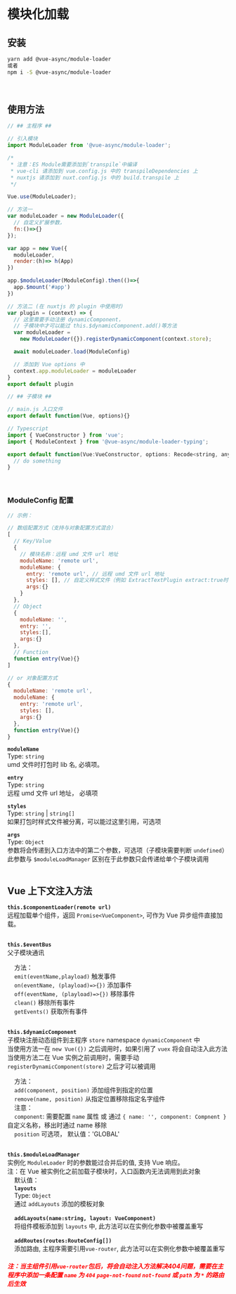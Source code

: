 # 模块化加载

## 安装
``` bash
yarn add @vue-async/module-loader
或者
npm i -S @vue-async/module-loader
```
<br>

## 使用方法
```js
// ## 主程序 ##

// 引入模块
import ModuleLoader from '@vue-async/module-loader';

/*
 * 注意：ES Module需要添加到`transpile`中编译
 * vue-cli 请添加到 vue.config.js 中的 transpileDependencies 上
 * nuxtjs 请添加到 nuxt.config.js 中的 build.transpile 上
 */

Vue.use(ModuleLoader);

// 方法一
var moduleLoader = new ModuleLoader({
  // 自定义扩展参数，
  fn:()=>{}
});

var app = new Vue({
  moduleLoader,
  render:(h)=> h(App)
})

app.$moduleLoader(ModuleConfig).then(()=>{
  app.$mount('#app')
})

// 方法二 (在 nuxtjs 的 plugin 中使用时)
var plugin = (context) => {
  // 这里需要手动注册 dynamicComponent，
  // 子模块中才可以能过 this.$dynamicComponent.add()等方法
  var moduleLoader = 
    new ModuleLoader({}).registerDynamicComponent(context.store);

  await moduleLoader.load(ModuleConfig)

  // 添加到 Vue options 中
  context.app.moduleLoader = moduleLoader
}
export default plugin

```
``` js
// ## 子模块 ##

// main.js 入口文件
export default function(Vue, options){}

// Typescript
import { VueConstructor } from 'vue';
import { ModuleContext } from '@vue-async/module-loader-typing';

export default function(Vue:VueConstructor, options: Recode<string, any> ={}){
  // do something
}
```
<br>

### ModuleConfig 配置
``` js
// 示例：

// 数组配置方式（支持与对象配置方式混合）
[
  // Key/Value
  {
    // 模块名称：远程 umd 文件 url 地址
    moduleName: 'remote url',
    moduleName: {
      entry: 'remote url', // 远程 umd 文件 url 地址
      styles: [], // 自定义样式文件（例如 ExtractTextPlugin extract:true时打成独立 css文件）
      args:{}
    }
  },
  // Object
  {
    moduleName: '',
    entry: '',
    styles:[],
    args:{}
  },
  // Function
  function entry(Vue){}
]

// or 对象配置方式
{
  moduleName: 'remote url',
  moduleName: {
    entry: 'remote url',
    styles: [],
    args:{}
  },
  function entry(Vue){}
}
```
<b>`moduleName`</b>  
Type: `string`    
umd 文件时打包时 lib 名, 必填项。


<b>`entry`</b>  
Type: `string`  
远程 umd 文件 url 地址， 必填项

<b>`styles`</b>  
Type: `string` | `string[]`  
如果打包时样式文件被分离，可以能过这里引用，可选项

<b>`args`</b>  
Type: `Object`  
参数将会传递到入口方法中的第二个参数，可选项（子模块需要判断 `undefined`）  
此参数与 `$moduleLoadManager` 区别在于此参数只会传递给单个子模块调用  
<br>

## Vue 上下文注入方法 
<b>`this.$componentLoader(remote url)`</b>  
远程加载单个组件，返回 `Promise<VueComponent>`, 可作为 Vue 异步组件直接加载。  
<br>

<b>`this.$eventBus`</b>  
 父子模块通讯  

&nbsp;&nbsp;&nbsp; 方法：  
&nbsp;&nbsp;&nbsp; `emit(eventName,playload)` 触发事件  
&nbsp;&nbsp;&nbsp; `on(eventName, (playload)=>{})` 添加事件  
&nbsp;&nbsp;&nbsp; `off(eventName, (playload)=>{})` 移除事件  
&nbsp;&nbsp;&nbsp; `clean()` 移除所有事件  
&nbsp;&nbsp;&nbsp; `getEvents()` 获取所有事件  
<br>

<b>`this.$dynamicComponent`</b>  
子模块注册动态组件到主程序 `store` namespace `dynamicComponent` 中  
当使用方法一在 `new Vue({})` 之后调用时，如果引用了 `vuex` 将会自动注入此方法  
当使用方法二在 Vue 实例之前调用时，需要手动 `registerDynamicComponent(store)` 之后才可以被调用  

&nbsp;&nbsp;&nbsp; 方法：  
&nbsp;&nbsp;&nbsp; `add(component, position)` 添加组件到指定的位置  
&nbsp;&nbsp;&nbsp; `remove(name, position)` 从指定位置移除指定名字组件  
&nbsp;&nbsp;&nbsp; 注意：  
&nbsp;&nbsp;&nbsp; `component`: 需要配置 `name` 属性 或 通过 `{ name: '', component: Compnent }` 自定义名称，移出时通过 name 移除  
&nbsp;&nbsp;&nbsp; `position` 可选项， 默认值：'GLOBAL'  
<br>

<b>`this.$moduleLoadManager`</b>  
实例化 `ModuleLoader` 时的参数能过合并后的值, 支持 Vue 响应。  
注：在 Vue 被实例化之前加载子模块时，入口函数内无法调用到此对象  
&nbsp;&nbsp;&nbsp; 默认值：  
&nbsp;&nbsp;&nbsp; <b>`layouts`</b>  
&nbsp;&nbsp;&nbsp; Type: `Object`  
&nbsp;&nbsp;&nbsp; 通过 `addLayouts` 添加的模板对象

&nbsp;&nbsp;&nbsp; <b>`addLayouts(name:string, layout: VueComponent)`</b>  
&nbsp;&nbsp;&nbsp; 将组件模板添加到 `layouts` 中, 此方法可以在实例化参数中被覆盖重写  

&nbsp;&nbsp;&nbsp; <b>`addRoutes(routes:RouteConfig[])`</b>  
&nbsp;&nbsp;&nbsp; 添加路由, 主程序需要引用`vue-router`, 此方法可以在实例化参数中被覆盖重写  

##### <font color="red">注：当主组件引用`vue-router`包后，将会自动注入方法解决404问题，需要在主程序中添加一条配置 `name` 为 `404` `page-not-found` `not-found` 或 `path` 为 `*` 的路由后生效</font>
